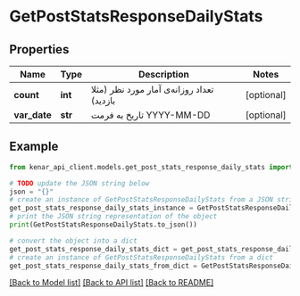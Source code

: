 # GetPostStatsResponseDailyStats


## Properties

Name | Type | Description | Notes
------------ | ------------- | ------------- | -------------
**count** | **int** | تعداد روزانه‌ی آمار مورد نظر (مثلا بازدید) | [optional] 
**var_date** | **str** | تاریخ به فرمت YYYY-MM-DD | [optional] 

## Example

```python
from kenar_api_client.models.get_post_stats_response_daily_stats import GetPostStatsResponseDailyStats

# TODO update the JSON string below
json = "{}"
# create an instance of GetPostStatsResponseDailyStats from a JSON string
get_post_stats_response_daily_stats_instance = GetPostStatsResponseDailyStats.from_json(json)
# print the JSON string representation of the object
print(GetPostStatsResponseDailyStats.to_json())

# convert the object into a dict
get_post_stats_response_daily_stats_dict = get_post_stats_response_daily_stats_instance.to_dict()
# create an instance of GetPostStatsResponseDailyStats from a dict
get_post_stats_response_daily_stats_from_dict = GetPostStatsResponseDailyStats.from_dict(get_post_stats_response_daily_stats_dict)
```
[[Back to Model list]](../README.md#documentation-for-models) [[Back to API list]](../README.md#documentation-for-api-endpoints) [[Back to README]](../README.md)


